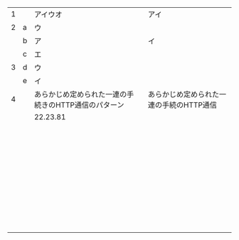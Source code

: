 |      |      |                                                      |                                          |
| ---- | ---- | ---------------------------------------------------- | ---------------------------------------- |
| 1    |      | アイウオ                                             | アイ                                     |
| 2    | a    | ウ                                                   |                                          |
|      | b    | ア                                                   | イ                                       |
|      | c    | エ                                                   |                                          |
| 3    | d    | ウ                                                   |                                          |
|      | e    | イ                                                   |                                          |
| 4    |      | あらかじめ定められた一連の手続きのHTTP通信のパターン | あらかじめ定められた一連の手続のHTTP通信 |
|      |      | 22.23.81                                             |                                          |
|      |      |                                                      |                                          |
|      |      |                                                      |                                          |
|      |      |                                                      |                                          |
|      |      |                                                      |                                          |
|      |      |                                                      |                                          |
|      |      |                                                      |                                          |
|      |      |                                                      |                                          |
|      |      |                                                      |                                          |
|      |      |                                                      |                                          |
|      |      |                                                      |                                          |
|      |      |                                                      |                                          |
|      |      |                                                      |                                          |
|      |      |                                                      |                                          |
|      |      |                                                      |                                          |
|      |      |                                                      |                                          |
|      |      |                                                      |                                          |
|      |      |                                                      |                                          |
|      |      |                                                      |                                          |
|      |      |                                                      |                                          |
|      |      |                                                      |                                          |
|      |      |                                                      |                                          |
|      |      |                                                      |                                          |
|      |      |                                                      |                                          |
|      |      |                                                      |                                          |
|      |      |                                                      |                                          |
|      |      |                                                      |                                          |
|      |      |                                                      |                                          |
|      |      |                                                      |                                          |
|      |      |                                                      |                                          |
|      |      |                                                      |                                          |
|      |      |                                                      |                                          |
|      |      |                                                      |                                          |
|      |      |                                                      |                                          |
|      |      |                                                      |                                          |
|      |      |                                                      |                                          |
|      |      |                                                      |                                          |
|      |      |                                                      |                                          |
|      |      |                                                      |                                          |
|      |      |                                                      |                                          |
|      |      |                                                      |                                          |
|      |      |                                                      |                                          |

